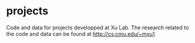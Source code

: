 # projects
Code and data for projects developped at Xu Lab. 
The research related to the code and data can be found at http://cs.cmu.edu/~mxu1
